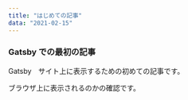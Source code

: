 ```yaml
---
title: "はじめての記事"
data: "2021-02-15"
---
```


### Gatsby での最初の記事

Gatsby　サイト上に表示するための初めての記事です。

ブラウザ上に表示されるのかの確認です。